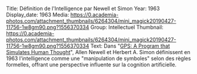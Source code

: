 Title: Définition de l'Intelligence par Newell et Simon
Year: 1963
Display_date: 1963
Media: https://0.academia-photos.com/attachment_thumbnails/6264304/mini_magick20190427-11756-1w8gm90.png?1556370334
Group: Intellectuel
Thumbnail: https://0.academia-photos.com/attachment_thumbnails/6264304/mini_magick20190427-11756-1w8gm90.png?1556370334
Text: Dans "[GPS: A Program that Simulates Human Thought](https://www.academia.edu/1026508/GPS_a_program_that_simulates_human_thought)", Allen Newell et Herbert A. Simon définissent en 1963 l'intelligence comme une "manipulation de symboles" selon des règles formelles, offrant une perspective influente sur la cognition artificielle.